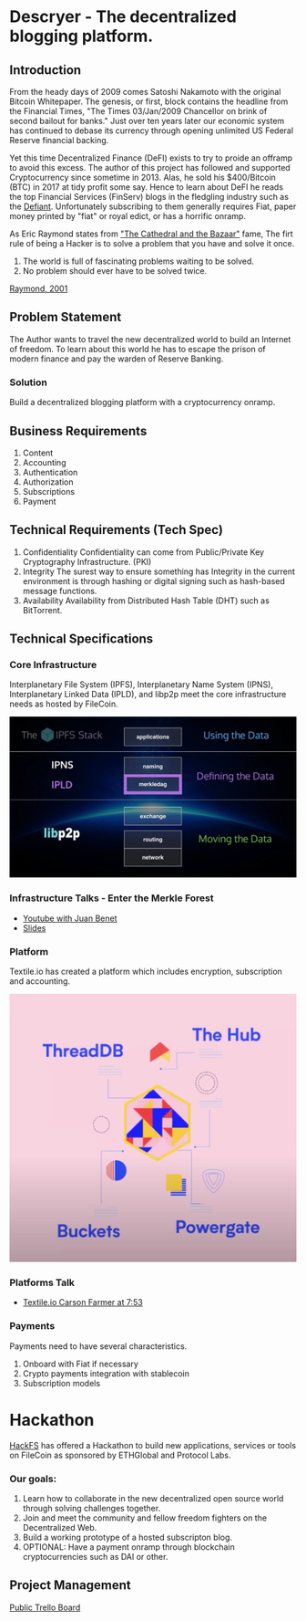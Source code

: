 # Descryer - The decentralized blogging platform.

## Introduction

From the heady days of 2009 comes Satoshi Nakamoto with the original Bitcoin Whitepaper. The genesis, or first, block contains the headline from the Financial Times, "The Times 03/Jan/2009 Chancellor on brink of second bailout for banks." Just over ten years later our economic system has continued to debase its currency through opening unlimited US Federal Reserve financial backing.

Yet this time Decentralized Finance (DeFI) exists to try to proide an offramp to avoid this excess. The author of this project has followed and supported Cryptocurrency since sometime in 2013. Alas, he sold his \$400/Bitcoin (BTC) in 2017 at tidy profit some say. Hence to learn about DeFI he reads the top Financial Services (FinServ) blogs in the fledgling industry such as the [Defiant](https://thedefiant.substack.com). Unfortunately subscribing to them generally requires Fiat, paper money printed by "fiat" or royal edict, or has a horrific onramp.

As Eric Raymond states from ["The Cathedral and the Bazaar"](https://www.oreilly.com/library/view/the-cathedral/0596001088/) fame, The firt rule of being a Hacker is to solve a problem that you have and solve it once.

1. The world is full of fascinating problems waiting to be solved.
2. No problem should ever have to be solved twice.

[Raymond, 2001](http://www.catb.org/~esr/faqs/hacker-howto.html)

## Problem Statement

The Author wants to travel the new decentralized world to build an Internet of freedom. To learn about this world he has to escape the prison of modern finance and pay the warden of Reserve Banking.

### Solution

Build a decentralized blogging platform with a cryptocurrency onramp.

## Business Requirements

1. Content
2. Accounting
3. Authentication
4. Authorization
5. Subscriptions
6. Payment

## Technical Requirements (Tech Spec)

1. Confidentiality
   Confidentiality can come from Public/Private Key Cryptography Infrastructure. (PKI)
2. Integrity
   The surest way to ensure something has Integrity in the current environment is through hashing or digital signing such as hash-based message functions.
3. Availability
   Availability from Distributed Hash Table (DHT) such as BitTorrent.

## Technical Specifications

### Core Infrastructure

Interplanetary File System (IPFS), Interplanetary Name System (IPNS), Interplanetary Linked Data (IPLD), and libp2p meet the core infrastructure needs as hosted by FileCoin.

![IPFS Stack](./IPFS-Stack-detail.png 'IPFS Stack - Benet 2017')

### Infrastructure Talks - Enter the Merkle Forest

- [Youtube with Juan Benet](https://www.youtube.com/watch?v=Bqs_LzBjQyk)
- [Slides](https://www.yumpu.com/en/document/read/56930707/ipld-enter-the-merkle-forest)

### Platform

Textile.io has created a platform which includes encryption, subscription and accounting.

![Textile.io Stack](./The_Hub.png 'Textile Stack - Farmer 2020')

### Platforms Talk

- [Textile.io Carson Farmer at 7:53](https://www.youtube.com/watch?v=I78z8j3Hhr4)

### Payments

Payments need to have several characteristics.

1. Onboard with Fiat if necessary
2. Crypto payments integration with stablecoin
3. Subscription models

# Hackathon

[HackFS](https://hackfs.com) has offered a Hackathon to build new applications, services or tools on FileCoin as sponsored by ETHGlobal and Protocol Labs.

### Our goals:

1. Learn how to collaborate in the new decentralized open source world through solving challenges together.
2. Join and meet the community and fellow freedom fighters on the Decentralized Web.
3. Build a working prototype of a hosted subscripton blog.
4. OPTIONAL: Have a payment onramp through blockchain cryptocurrencies such as DAI or other.

## Project Management

[Public Trello Board](https://trello.com/b/pH7eueci/descryer)
